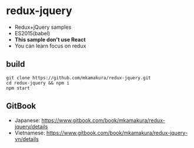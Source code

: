 # redux-jquery
- Redux+jQuery samples
- ES2015(babel)
- **This sample don't use React**
 - You can learn focus on redux

## build
```
git clone https://github.com/mkamakura/redux-jquery.git
cd redux-jquery && npm i
npm start
```

## GitBook
- Japanese: https://www.gitbook.com/book/mkamakura/redux-jquery/details
- Vietnamese: https://www.gitbook.com/book/mkamakura/redux-jquery-vn/details
